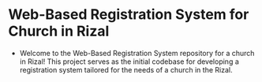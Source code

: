 # Web-Based Registration System for Church in Rizal

- Welcome to the Web-Based Registration System repository for a church in Rizal! This project serves as the initial codebase for developing a registration system tailored for the needs of a church in the Rizal.
